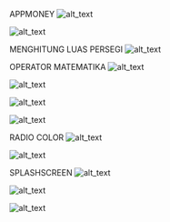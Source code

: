 APPMONEY
![alt_text](https://github.com/IlyasaPunjungWicaksono/Modul1_Android/blob/master/screenshots/AppMoney1.png)
<br>

![alt_text](https://github.com/IlyasaPunjungWicaksono/Modul1_Android/blob/master/screenshots/AppMoney2.png)
<br>

MENGHITUNG LUAS PERSEGI
![alt_text](https://github.com/IlyasaPunjungWicaksono/Modul1_Android/blob/master/screenshots/MenghitungLuasPersegi1.png)
<br>

OPERATOR MATEMATIKA
![alt_text](https://github.com/IlyasaPunjungWicaksono/Modul1_Android/blob/master/screenshots/OperatorMatematika1.png)
<br>

![alt_text](https://github.com/IlyasaPunjungWicaksono/Modul1_Android/blob/master/screenshots/OperatorMatematika2.png)
<br>

![alt_text](https://github.com/IlyasaPunjungWicaksono/Modul1_Android/blob/master/screenshots/OperatorMatematika3.png)
<br>

![alt_text](https://github.com/IlyasaPunjungWicaksono/Modul1_Android/blob/master/screenshots/OperatorMatematika4.png)
<br>

RADIO COLOR
![alt_text](https://github.com/IlyasaPunjungWicaksono/Modul1_Android/blob/master/screenshots/RadioColor1.png)
<br>

![alt_text](https://github.com/IlyasaPunjungWicaksono/Modul1_Android/blob/master/screenshots/RadioColor2.png)
<br>

SPLASHSCREEN
![alt_text](https://github.com/IlyasaPunjungWicaksono/Modul1_Android/blob/master/screenshots/SplashScreen1.png)
<br>

![alt_text](https://github.com/IlyasaPunjungWicaksono/Modul1_Android/blob/master/screenshots/SplashScreen2.png)
<br>

![alt_text](https://github.com/IlyasaPunjungWicaksono/Modul1_Android/blob/master/screenshots/SplashScreen3.png)
<br>
